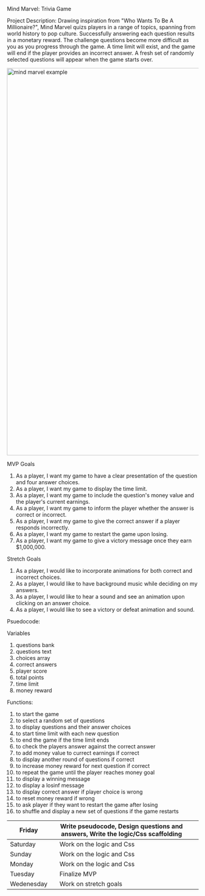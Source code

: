 Mind Marvel: Trivia Game 

Project Description: Drawing inspiration from "Who Wants To Be A Millionaire?", Mind Marvel quizs players in a range of topics, spanning from world history to pop culture. Successfully answering each question results in a monetary reward. The challenge questions become more difficult as you as you progress through the game. A time limit will exist, and the game will end if the player provides an incorrect answer. A fresh set of randomly selected questions will appear when the game starts over.




<img width="1016" alt="mind marvel example" src="https://github.com/laurendea/Mind-Marvel/assets/152624207/33dfc8da-3e6b-497a-b8d1-0acb82a7bc6c">




MVP Goals

1. As a player, I want my game to have a clear presentation of the question and four answer choices.
2. As a player, I want my game to display the time limit.
3. As a player, I want my game to include the question's money value and the player's current earnings.
4. As a player, I want my game to inform the player whether the answer is correct or incorrect.
5. As a player, I want my game to give the correct answer if a player responds incorrectly.
6. As a player, I want my game to restart the game upon losing.
7. As a player, I want my game to give a victory message once they earn $1,000,000.

Stretch Goals

1. As a player, I would like to incorporate animations for both correct and incorrect choices.
2. As a player, I would like to have background music while deciding on my answers.
3. As a player, I would like to hear a sound and see an animation upon clicking on an answer choice.
4. As a player, I would like to see a victory or defeat animation and sound.


Psuedocode:

Variables
1. questions bank
2. questions text
3. choices array
4. correct answers 
5. player score
6. total points
7. time limit
8. money reward

Functions:
1. to start the game
2. to select a random set of questions
3. to display questions and their answer choices
4. to start time limit with each new question
5. to end the game if the time limit ends
6. to check the players answer against the correct answer
7. to add money value to currect earnings if correct
8. to display another round of questions if correct
9. to increase money reward for next question if correct
10. to repeat the game until the player reaches money goal
11. to display a winning message
12. to display a losinf message
13. to display correct answer if player choice is wrong
14. to reset money reward if wrong
15. to ask player if they want to restart the game after losing
16. to shuffle and display a new set of questions if the game restarts



| Friday     |   | Write pseudocode, Design questions and answers, Write the logic/Css scaffolding  |   |   |
|------------|---|----------------------------------------------------------------------------------|---|---|
| Saturday   |   | Work on the logic and Css                                                        |   |   |
| Sunday     |   | Work on the logic and Css                                                        |   |   |
| Monday     |   | Work on the logic and Css                                                        |   |   |
| Tuesday    |   | Finalize MVP                                                                     |   |   |
| Wedenesday |   | Work on stretch goals                                                            |   |   |                                                           |   |   |


